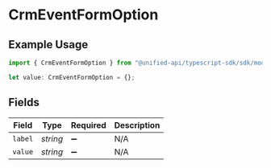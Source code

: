 # CrmEventFormOption

## Example Usage

```typescript
import { CrmEventFormOption } from "@unified-api/typescript-sdk/sdk/models/shared";

let value: CrmEventFormOption = {};
```

## Fields

| Field              | Type               | Required           | Description        |
| ------------------ | ------------------ | ------------------ | ------------------ |
| `label`            | *string*           | :heavy_minus_sign: | N/A                |
| `value`            | *string*           | :heavy_minus_sign: | N/A                |
